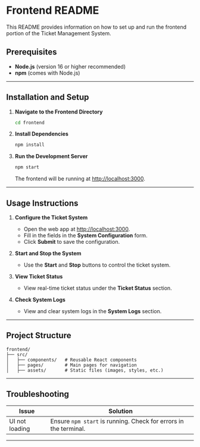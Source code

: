# Frontend README

This README provides information on how to set up and run the frontend portion of the Ticket Management System.

## Prerequisites
- **Node.js** (version 16 or higher recommended)
- **npm** (comes with Node.js)

---

## Installation and Setup

1. **Navigate to the Frontend Directory**
   ```bash
   cd frontend
   ```

2. **Install Dependencies**
   ```bash
   npm install
   ```

3. **Run the Development Server**
   ```bash
   npm start
   ```
   The frontend will be running at [http://localhost:3000](http://localhost:3000).

---

## Usage Instructions

1. **Configure the Ticket System**
   - Open the web app at [http://localhost:3000](http://localhost:3000).
   - Fill in the fields in the **System Configuration** form.
   - Click **Submit** to save the configuration.

2. **Start and Stop the System**
   - Use the **Start** and **Stop** buttons to control the ticket system.

3. **View Ticket Status**
   - View real-time ticket status under the **Ticket Status** section.

4. **Check System Logs**
   - View and clear system logs in the **System Logs** section.

---

## Project Structure

```
frontend/
├── src/
│   ├── components/   # Reusable React components
│   ├── pages/        # Main pages for navigation
│   ├── assets/       # Static files (images, styles, etc.)
```

---

## Troubleshooting

| **Issue**         | **Solution**                            |
|------------------|-----------------------------------------|
| UI not loading    | Ensure `npm start` is running. Check for errors in the terminal. |

---

